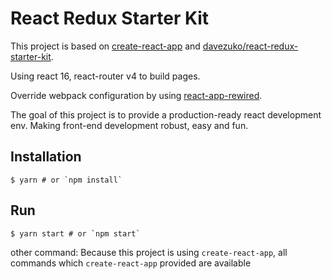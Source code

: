 # React Redux Starter Kit

This project is based on [create-react-app](https://github.com/facebook/create-react-app) and [davezuko/react-redux-starter-kit](https://github.com/davezuko/react-redux-starter-kit).

Using react 16, react-router v4 to build pages.

Override webpack configuration by using [react-app-rewired](https://github.com/timarney/react-app-rewired).

The goal of this project is to provide a production-ready react development env. Making front-end development robust, easy and fun.

## Installation
``` shell
$ yarn # or `npm install`
```

## Run
``` shell
$ yarn start # or `npm start`
```

other command:
Because this project is using ```create-react-app```, all commands which ```create-react-app``` provided are available
